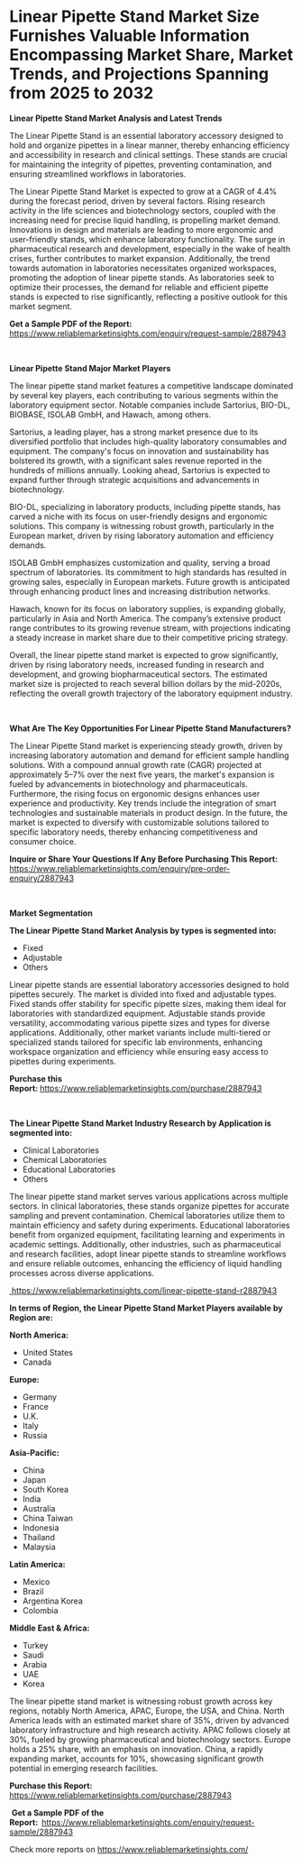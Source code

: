 <p><h1>Linear Pipette Stand Market Size Furnishes Valuable Information Encompassing Market Share, Market Trends, and Projections Spanning from 2025 to 2032</h1></p><p><strong>Linear Pipette Stand Market Analysis and Latest Trends</strong></p>
<p><p>The Linear Pipette Stand is an essential laboratory accessory designed to hold and organize pipettes in a linear manner, thereby enhancing efficiency and accessibility in research and clinical settings. These stands are crucial for maintaining the integrity of pipettes, preventing contamination, and ensuring streamlined workflows in laboratories.</p><p>The Linear Pipette Stand Market is expected to grow at a CAGR of 4.4% during the forecast period, driven by several factors. Rising research activity in the life sciences and biotechnology sectors, coupled with the increasing need for precise liquid handling, is propelling market demand. Innovations in design and materials are leading to more ergonomic and user-friendly stands, which enhance laboratory functionality. The surge in pharmaceutical research and development, especially in the wake of health crises, further contributes to market expansion. Additionally, the trend towards automation in laboratories necessitates organized workspaces, promoting the adoption of linear pipette stands. As laboratories seek to optimize their processes, the demand for reliable and efficient pipette stands is expected to rise significantly, reflecting a positive outlook for this market segment.</p></p>
<p><strong>Get a Sample PDF of the Report:&nbsp;</strong> <a href="https://www.reliablemarketinsights.com/enquiry/request-sample/2887943?utm_campaign=2441&utm_medium=2&utm_source=Github&utm_content=ia&utm_term=14032025&utm_id=linear-pipette-stand">https://www.reliablemarketinsights.com/enquiry/request-sample/2887943</a></p>
<p>&nbsp;</p>
<p><strong>Linear Pipette Stand Major Market Players</strong></p>
<p><p>The linear pipette stand market features a competitive landscape dominated by several key players, each contributing to various segments within the laboratory equipment sector. Notable companies include Sartorius, BIO-DL, BIOBASE, ISOLAB GmbH, and Hawach, among others. </p><p>Sartorius, a leading player, has a strong market presence due to its diversified portfolio that includes high-quality laboratory consumables and equipment. The company's focus on innovation and sustainability has bolstered its growth, with a significant sales revenue reported in the hundreds of millions annually. Looking ahead, Sartorius is expected to expand further through strategic acquisitions and advancements in biotechnology.</p><p>BIO-DL, specializing in laboratory products, including pipette stands, has carved a niche with its focus on user-friendly designs and ergonomic solutions. This company is witnessing robust growth, particularly in the European market, driven by rising laboratory automation and efficiency demands.</p><p>ISOLAB GmbH emphasizes customization and quality, serving a broad spectrum of laboratories. Its commitment to high standards has resulted in growing sales, especially in European markets. Future growth is anticipated through enhancing product lines and increasing distribution networks.</p><p>Hawach, known for its focus on laboratory supplies, is expanding globally, particularly in Asia and North America. The company’s extensive product range contributes to its growing revenue stream, with projections indicating a steady increase in market share due to their competitive pricing strategy.</p><p>Overall, the linear pipette stand market is expected to grow significantly, driven by rising laboratory needs, increased funding in research and development, and growing biopharmaceutical sectors. The estimated market size is projected to reach several billion dollars by the mid-2020s, reflecting the overall growth trajectory of the laboratory equipment industry.</p></p>
<p>&nbsp;</p>
<p><strong>What Are The Key Opportunities For Linear Pipette Stand Manufacturers?</strong></p>
<p><p>The Linear Pipette Stand market is experiencing steady growth, driven by increasing laboratory automation and demand for efficient sample handling solutions. With a compound annual growth rate (CAGR) projected at approximately 5–7% over the next five years, the market's expansion is fueled by advancements in biotechnology and pharmaceuticals. Furthermore, the rising focus on ergonomic designs enhances user experience and productivity. Key trends include the integration of smart technologies and sustainable materials in product design. In the future, the market is expected to diversify with customizable solutions tailored to specific laboratory needs, thereby enhancing competitiveness and consumer choice.</p></p>
<p><strong>Inquire or Share Your Questions If Any Before Purchasing This Report:</strong> <a href="https://www.reliablemarketinsights.com/enquiry/pre-order-enquiry/2887943?utm_campaign=2441&utm_medium=2&utm_source=Github&utm_content=ia&utm_term=14032025&utm_id=linear-pipette-stand">https://www.reliablemarketinsights.com/enquiry/pre-order-enquiry/2887943</a></p>
<p>&nbsp;</p>
<p><strong>Market Segmentation</strong></p>
<p><strong>The Linear Pipette Stand Market Analysis by types is segmented into:</strong></p>
<p><ul><li>Fixed</li><li>Adjustable</li><li>Others</li></ul></p>
<p><p>Linear pipette stands are essential laboratory accessories designed to hold pipettes securely. The market is divided into fixed and adjustable types. Fixed stands offer stability for specific pipette sizes, making them ideal for laboratories with standardized equipment. Adjustable stands provide versatility, accommodating various pipette sizes and types for diverse applications. Additionally, other market variants include multi-tiered or specialized stands tailored for specific lab environments, enhancing workspace organization and efficiency while ensuring easy access to pipettes during experiments.</p></p>
<p><strong>Purchase this Report:&nbsp;</strong><a href="https://www.reliablemarketinsights.com/purchase/2887943?utm_campaign=2441&utm_medium=2&utm_source=Github&utm_content=ia&utm_term=14032025&utm_id=linear-pipette-stand">https://www.reliablemarketinsights.com/purchase/2887943</a></p>
<p>&nbsp;</p>
<p><strong>The Linear Pipette Stand Market Industry Research by Application is segmented into:</strong></p>
<p><ul><li>Clinical Laboratories</li><li>Chemical Laboratories</li><li>Educational Laboratories</li><li>Others</li></ul></p>
<p><p>The linear pipette stand market serves various applications across multiple sectors. In clinical laboratories, these stands organize pipettes for accurate sampling and prevent contamination. Chemical laboratories utilize them to maintain efficiency and safety during experiments. Educational laboratories benefit from organized equipment, facilitating learning and experiments in academic settings. Additionally, other industries, such as pharmaceutical and research facilities, adopt linear pipette stands to streamline workflows and ensure reliable outcomes, enhancing the efficiency of liquid handling processes across diverse applications.</p></p>
<p><a href="https://www.reliablemarketinsights.com/linear-pipette-stand-r2887943?utm_campaign=2441&utm_medium=2&utm_source=Github&utm_content=ia&utm_term=14032025&utm_id=linear-pipette-stand">&nbsp;https://www.reliablemarketinsights.com/linear-pipette-stand-r2887943</a></p>
<p><strong>In terms of Region, the Linear Pipette Stand Market Players available by Region are:</strong></p>
<p>
    <p> <strong> North America: </strong>
        <ul>
            <li>United States</li>
            <li>Canada</li>
        </ul>
        </p> 
    <p> <strong> Europe: </strong>
        <ul>
            <li>Germany</li>
            <li>France</li>
            <li>U.K.</li>
            <li>Italy</li>
            <li>Russia</li>
        </ul>
        </p> 
    <p> <strong> Asia-Pacific: </strong>
        <ul>
            <li>China</li>
            <li>Japan</li>
            <li>South Korea</li>
            <li>India</li>
            <li>Australia</li>
            <li>China Taiwan</li>
            <li>Indonesia</li>
            <li>Thailand</li>
            <li>Malaysia</li>
        </ul>
        </p> 
    <p> <strong> Latin America: </strong>
        <ul>
            <li>Mexico</li>
            <li>Brazil</li>
            <li>Argentina Korea</li>
            <li>Colombia</li>
        </ul>
        </p> 
    <p> <strong> Middle East & Africa: </strong>
        <ul>
            <li>Turkey</li>
            <li>Saudi</li>
            <li>Arabia</li>
            <li>UAE</li>
            <li>Korea</li>
        </ul>
    </p>
    </p>
<p><p>The linear pipette stand market is witnessing robust growth across key regions, notably North America, APAC, Europe, the USA, and China. North America leads with an estimated market share of 35%, driven by advanced laboratory infrastructure and high research activity. APAC follows closely at 30%, fueled by growing pharmaceutical and biotechnology sectors. Europe holds a 25% share, with an emphasis on innovation. China, a rapidly expanding market, accounts for 10%, showcasing significant growth potential in emerging research facilities.</p></p>
<p><strong>Purchase this Report: </strong><a href="https://www.reliablemarketinsights.com/purchase/2887943?utm_campaign=2441&utm_medium=2&utm_source=Github&utm_content=ia&utm_term=14032025&utm_id=linear-pipette-stand">https://www.reliablemarketinsights.com/purchase/2887943</a></p>
<p>&nbsp;<strong>Get a Sample PDF of the Report:&nbsp;&nbsp;</strong><a href="https://www.reliablemarketinsights.com/enquiry/request-sample/2887943?utm_campaign=2441&utm_medium=2&utm_source=Github&utm_content=ia&utm_term=14032025&utm_id=linear-pipette-stand">https://www.reliablemarketinsights.com/enquiry/request-sample/2887943</a></p>
<p><strong></strong></p>
<p>Check more reports on <a href="https://www.reliablemarketinsights.com/?utm_campaign=2441&utm_medium=2&utm_source=Github&utm_content=ia&utm_term=14032025&utm_id=linear-pipette-stand">https://www.reliablemarketinsights.com/</a></p>